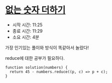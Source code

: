 # [없는 숫자 더하기](https://programmers.co.kr/learn/courses/30/lessons/86051)

- 시작 시간: 11:25
- 종료 시간: 11:29
- 소요 시간: 4분

가장 인기있는 풀이와 방식이 똑같아서 놀랐다!

reduce에 대한 공부가 필요하다.

```
function solution(numbers) {
  return 45 - numbers.reduce((p, c) => p + c);
}
```
